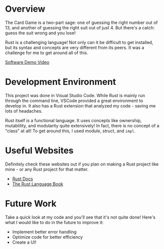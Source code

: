 # Overview

The Card Game is a two-part sage: one of guessing the right number out of 13, and another of guessing the right suit out of just 4. But there's a catch: guess the suit wrong and you lose!

Rust is a challenging language! Not only can it be difficult to get installed, but its syntax and concepts are very different from its peers. It was a challenge for me to get around all of this.

[Software Demo Video](https://youtu.be/c8i5ONcCgDc)

# Development Environment

This project was done in Visual Studio Code. While Rust is mainly run through the command line, VSCode provided a great environment to develop in. It also has a Rust extension that analyzed my code - saving me lots of headaches.

Rust itself is a functional language. It uses concepts like ownership, mutablility, and modularity quite extensively! In fact, there is no concept of a "class" at all! To get around this, I used module, struct, and `impl`.

# Useful Websites

Definitely check these websites out if you plan on making a Rust project like mine - or any Rust project for that matter.

- [Rust Docs](https://doc.rust-lang.org/std/index.html)
- [The Rust Language Book](https://doc.rust-lang.org/book/title-page.html)

# Future Work

Take a quick look at my code and you'll see that it's not quite done! Here's what I would like to do in the future to improve it:

- Implement better error handling
- Optimize code for better efficiency
- Create a UI!
